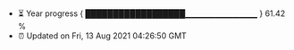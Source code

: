 - ⏳ Year progress { ██████████████████▁▁▁▁▁▁▁▁▁▁▁▁ } 61.42 %
- ⏰ Updated on Fri, 13 Aug 2021 04:26:50 GMT

